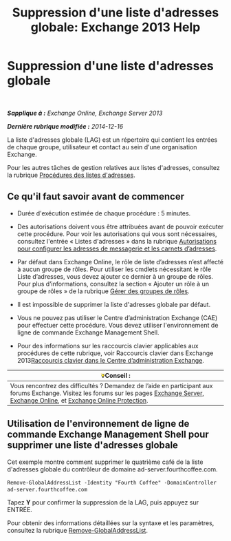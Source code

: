 ﻿---
title: "Suppression d'une liste d'adresses globale: Exchange 2013 Help"
TOCTitle: Suppression d'une liste d'adresses globale
ms:assetid: 65d75b69-641b-4a37-a63c-47cf018f5f22
ms:mtpsurl: https://technet.microsoft.com/fr-fr/library/Bb232077(v=EXCHG.150)
ms:contentKeyID: 50478310
ms.date: 04/24/2018
mtps_version: v=EXCHG.150
ms.translationtype: HT
---

# Suppression d'une liste d'adresses globale

 

_**Sapplique à :** Exchange Online, Exchange Server 2013_

_**Dernière rubrique modifiée :** 2014-12-16_

La liste d'adresses globale (LAG) est un répertoire qui contient les entrées de chaque groupe, utilisateur et contact au sein d'une organisation Exchange.

Pour les autres tâches de gestion relatives aux listes d'adresses, consultez la rubrique [Procédures des listes d'adresses](address-list-procedures-exchange-2013-help.md).

## Ce qu'il faut savoir avant de commencer

  - Durée d'exécution estimée de chaque procédure : 5 minutes.

  - Des autorisations doivent vous être attribuées avant de pouvoir exécuter cette procédure. Pour voir les autorisations qui vous sont nécessaires, consultez l'entrée « Listes d'adresses » dans la rubrique [Autorisations pour configurer les adresses de messagerie et les carnets d’adresses](email-address-and-address-book-permissions-exchange-2013-help.md).

  - Par défaut dans Exchange Online, le rôle de liste d’adresses n’est affecté à aucun groupe de rôles. Pour utiliser les cmdlets nécessitant le rôle Liste d’adresses, vous devez ajouter ce dernier à un groupe de rôles. Pour plus d’informations, consultez la section « Ajouter un rôle à un groupe de rôles » de la rubrique [Gérer des groupes de rôles](manage-role-groups-exchange-2013-help.md).

  - Il est impossible de supprimer la liste d'adresses globale par défaut.

  - Vous ne pouvez pas utiliser le Centre d’administration Exchange (CAE) pour effectuer cette procédure. Vous devez utiliser l'environnement de ligne de commande Exchange Management Shell.

  - Pour des informations sur les raccourcis clavier applicables aux procédures de cette rubrique, voir Raccourcis clavier dans Exchange 2013[Raccourcis clavier dans le Centre d’administration Exchange](keyboard-shortcuts-in-the-exchange-admin-center-exchange-online-protection-help.md).

<table>
<thead>
<tr class="header">
<th><img src="images/Bb125224.tip(EXCHG.150).gif" title="Conseil" alt="Conseil" />Conseil :</th>
</tr>
</thead>
<tbody>
<tr class="odd">
<td>Vous rencontrez des difficultés ? Demandez de l’aide en participant aux forums Exchange. Visitez les forums sur les pages <a href="https://go.microsoft.com/fwlink/p/?linkid=60612">Exchange Server</a>, <a href="https://go.microsoft.com/fwlink/p/?linkid=267542">Exchange Online</a>, et <a href="https://go.microsoft.com/fwlink/p/?linkid=285351">Exchange Online Protection</a>.</td>
</tr>
</tbody>
</table>


## Utilisation de l'environnement de ligne de commande Exchange Management Shell pour supprimer une liste d'adresses globale

Cet exemple montre comment supprimer le quatrième café de la liste d'adresses globale du contrôleur de domaine ad-server.fourthcoffee.com.

    Remove-GlobalAddressList -Identity "Fourth Coffee" -DomainController ad-server.fourthcoffee.com

Tapez **Y** pour confirmer la suppression de la LAG, puis appuyez sur ENTRÉE.

Pour obtenir des informations détaillées sur la syntaxe et les paramètres, consultez la rubrique [Remove-GlobalAddressList](https://technet.microsoft.com/fr-fr/library/bb124368\(v=exchg.150\)).

